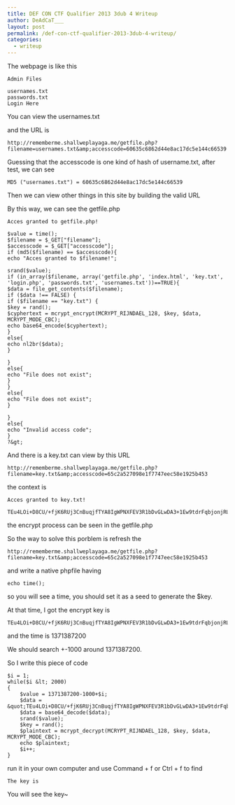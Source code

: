 ```yaml
---
title: DEF CON CTF Qualifier 2013 3dub 4 Writeup
author: DeAdCaT___
layout: post
permalink: /def-con-ctf-qualifier-2013-3dub-4-writeup/
categories:
  - writeup
---
```

The webpage is like this

    Admin Files
    
    usernames.txt
    passwords.txt
    Login Here
    

You can view the usernames.txt

and the URL is

    http://rememberme.shallweplayaga.me/getfile.php?filename=usernames.txt&amp;accesscode=60635c6862d44e8ac17dc5e144c66539
    

Guessing that the accesscode is one kind of hash of username.txt, after test, we can see

    MD5 ("usernames.txt") = 60635c6862d44e8ac17dc5e144c66539
    

Then we can view other things in this site by building the valid URL

By this way, we can see the getfile.php

    Acces granted to getfile.php!
    
    $value = time();
    $filename = $_GET["filename"];
    $accesscode = $_GET["accesscode"];
    if (md5($filename) == $accesscode){
    echo "Acces granted to $filename!";
    
    srand($value);
    if (in_array($filename, array('getfile.php', 'index.html', 'key.txt', 'login.php', 'passwords.txt', 'usernames.txt'))==TRUE){
    $data = file_get_contents($filename);
    if ($data !== FALSE) {
    if ($filename == "key.txt") {
    $key = rand();
    $cyphertext = mcrypt_encrypt(MCRYPT_RIJNDAEL_128, $key, $data, MCRYPT_MODE_CBC);
    echo base64_encode($cyphertext);
    }
    else{
    echo nl2br($data);
    }
    
    }
    else{
    echo "File does not exist";
    }
    }
    else{
    echo "File does not exist";
    }
    
    }
    else{
    echo "Invalid access code";
    }
    ?&gt;
    

And there is a key.txt can view by this URL

    http://rememberme.shallweplayaga.me/getfile.php?filename=key.txt&amp;accesscode=65c2a527098e1f7747eec58e1925b453
    

the context is

    Acces granted to key.txt!
    
    TEu4LOi+D8CU/+fjK6RUj3CnBuqjfTYA8IgWPNXFEV3R1bDvGLwDA3+1Ew9tdrFqbjonjRUebZBXFL6LdP69wQ==
    

the encrypt process can be seen in the getfile.php

So the way to solve this porblem is refresh the

    http://rememberme.shallweplayaga.me/getfile.php?filename=key.txt&amp;accesscode=65c2a527098e1f7747eec58e1925b453
    

and write a native phpfile having

    echo time();
    

so you will see a time, you should set it as a seed to generate the $key.

At that time, I got the encrypt key is

    TEu4LOi+D8CU/+fjK6RUj3CnBuqjfTYA8IgWPNXFEV3R1bDvGLwDA3+1Ew9tdrFqbjonjRUebZBXFL6LdP69wQ==
    

and the time is 1371387200

We should search +-1000 around 1371387200.

So I write this piece of code

    $i = 1;
    while($i &lt; 2000) 
    {
        $value = 1371387200-1000+$i;
        $data = &quot;TEu4LOi+D8CU/+fjK6RUj3CnBuqjfTYA8IgWPNXFEV3R1bDvGLwDA3+1Ew9tdrFqbjonjRUebZBXFL6LdP69wQ==&quot;;
        $data = base64_decode($data);
        srand($value);
        $key = rand();
        $plaintext = mcrypt_decrypt(MCRYPT_RIJNDAEL_128, $key, $data, MCRYPT_MODE_CBC);
        echo $plaintext;
        $i++;
    }
    

run it in your own computer and use Command + f or Ctrl + f to find

    The key is
    

You will see the key~